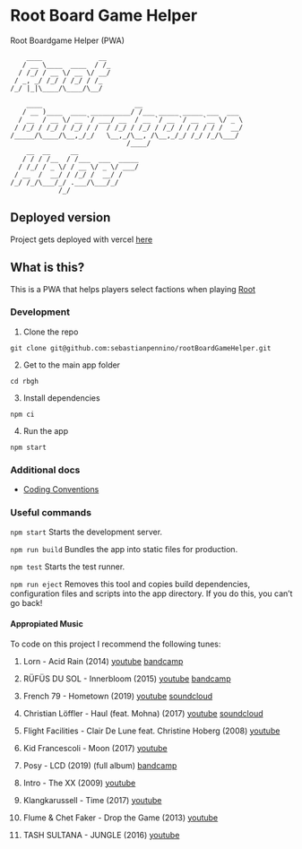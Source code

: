 # Root Board Game Helper

Root Boardgame Helper (PWA)

```
    ____              __
   / __ \____  ____  / /_
  / /_/ / __ \/ __ \/ __/
 / _, _/ /_/ / /_/ / /_
/_/ |_|\____/\____/\__/

    ____                       __
   / __ )____  ____ __________/ /___ _____ _____ ___  ___
  / __  / __ \/ __ `/ ___/ __  / __ `/ __ `/ __ `__ \/ _ \
 / /_/ / /_/ / /_/ / /  / /_/ / /_/ / /_/ / / / / / /  __/
/_____/\____/\__,_/_/   \__,_/\__, /\__,_/_/ /_/ /_/\___/
                             /____/
    __  __     __
   / / / /__  / /___  ___  _____
  / /_/ / _ \/ / __ \/ _ \/ ___/
 / __  /  __/ / /_/ /  __/ /
/_/ /_/\___/_/ .___/\___/_/
            /_/
```

## Deployed version

Project gets deployed with vercel [here](https://rbgh.vercel.app/)

## What is this?

This is a PWA that helps players select factions when playing [Root](https://boardgamegeek.com/boardgame/237182/root)

### Development

1. Clone the repo

```
git clone git@github.com:sebastianpennino/rootBoardGameHelper.git
```

2. Get to the main app folder

```
cd rbgh
```

3. Install dependencies

```
npm ci
```

4. Run the app

```
npm start
```

### Additional docs

- [Coding Conventions](./docs/conventions.md)

### Useful commands

`npm start`
Starts the development server.

`npm run build`
Bundles the app into static files for production.

`npm test`
Starts the test runner.

`npm run eject`
Removes this tool and copies build dependencies, configuration files
and scripts into the app directory. If you do this, you can’t go back!

#### Appropiated Music

To code on this project I recommend the following tunes:

1. Lorn - Acid Rain (2014) [youtube](https://www.youtube.com/watch?v=nxg4C365LbQ) [bandcamp](https://lorn.bandcamp.com/album/the-maze-to-nowhere-part-2)

2. RÜFÜS DU SOL - Innerbloom (2015) [youtube](https://www.youtube.com/watch?v=Tx9zMFodNtA) [bandcamp](https://rufusdusol.bandcamp.com/album/innerbloom)

3. French 79 - Hometown (2019) [youtube](https://www.youtube.com/watch?v=yAv5pLO37mE) [soundcloud](https://soundcloud.com/french79music/hometown)

4. Christian Löffler - Haul (feat. Mohna) (2017) [youtube](https://www.youtube.com/watch?v=_K-isImH-jc) [soundcloud](https://soundcloud.com/christianloeffler/haul-feat-mohna-1)

5. Flight Facilities - Clair De Lune feat. Christine Hoberg (2008) [youtube](https://www.youtube.com/watch?v=Jcu1AHaTchM)

6. Kid Francescoli - Moon (2017) [youtube](https://www.youtube.com/watch?v=fdixQDPA2h0)

7. Posy - LCD (2019) (full album) [bandcamp](https://posy.bandcamp.com/album/lcd)

8. Intro - The XX (2009) [youtube](https://www.youtube.com/watch?v=X31t_cnTcS4)

9. Klangkarussell - Time (2017) [youtube](https://www.youtube.com/watch?v=iu3Wfx-mgjE&list=RD9RMHHwJ9Eqk)

10. Flume & Chet Faker - Drop the Game (2013) [youtube](https://www.youtube.com/watch?v=6vopR3ys8Kw&list=RDnxg4C365LbQ)

11. TASH SULTANA - JUNGLE (2016) [youtube](https://www.youtube.com/watch?v=Vn8phH0k5HI)
